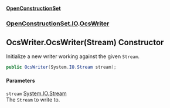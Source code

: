 #### [OpenConstructionSet](index.md 'index')
### [OpenConstructionSet.IO](index.md#OpenConstructionSet_IO 'OpenConstructionSet.IO').[OcsWriter](ZpKxsyHEFPikx37jMDDXsg.md 'OpenConstructionSet.IO.OcsWriter')
## OcsWriter.OcsWriter(Stream) Constructor
Initialize a new writer working against the given `Stream`.  
```csharp
public OcsWriter(System.IO.Stream stream);
```
#### Parameters
<a name='OpenConstructionSet_IO_OcsWriter_OcsWriter(System_IO_Stream)_stream'></a>
`stream` [System.IO.Stream](https://docs.microsoft.com/en-us/dotnet/api/System.IO.Stream 'System.IO.Stream')  
The `Stream` to write to.
  
